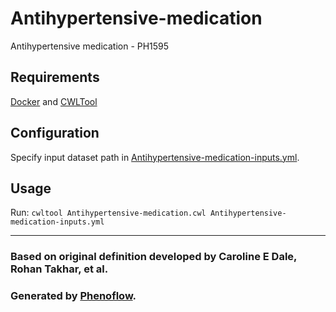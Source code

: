 # Antihypertensive-medication

Antihypertensive medication - PH1595

## Requirements

[Docker](https://docs.docker.com/install/) and [CWLTool](https://github.com/common-workflow-language/cwltool#install)

## Configuration

Specify input dataset path in [Antihypertensive-medication-inputs.yml](Antihypertensive-medication-inputs.yml).

## Usage

Run: `cwltool Antihypertensive-medication.cwl Antihypertensive-medication-inputs.yml`

***

### Based on original definition developed by Caroline E Dale, Rohan Takhar, et al.
### Generated by [Phenoflow](https://kclhi.org/phenoflow).

